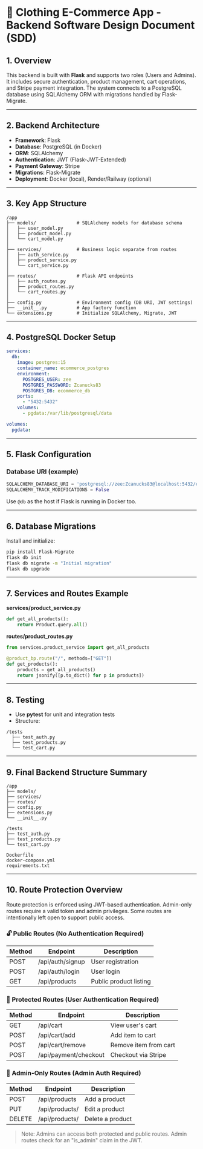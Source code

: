 
# 🧵 Clothing E-Commerce App - Backend Software Design Document (SDD)

## 1. Overview

This backend is built with **Flask** and supports two roles (Users and Admins). It includes secure authentication, product management, cart operations, and Stripe payment integration. The system connects to a PostgreSQL database using SQLAlchemy ORM with migrations handled by Flask-Migrate.

---

## 2. Backend Architecture

- **Framework**: Flask
- **Database**: PostgreSQL (in Docker)
- **ORM**: SQLAlchemy
- **Authentication**: JWT (Flask-JWT-Extended)
- **Payment Gateway**: Stripe
- **Migrations**: Flask-Migrate
- **Deployment**: Docker (local), Render/Railway (optional)

---

## 3. Key App Structure

```
/app
├── models/               # SQLAlchemy models for database schema
│   ├── user_model.py
│   ├── product_model.py
│   └── cart_model.py
│
├── services/             # Business logic separate from routes
│   ├── auth_service.py
│   ├── product_service.py
│   └── cart_service.py
│
├── routes/               # Flask API endpoints
│   ├── auth_routes.py
│   ├── product_routes.py
│   └── cart_routes.py
│
├── config.py             # Environment config (DB URI, JWT settings)
├── __init__.py           # App factory function
└── extensions.py         # Initialize SQLAlchemy, Migrate, JWT
```

---

## 4. PostgreSQL Docker Setup

```yaml
services:
  db:
    image: postgres:15
    container_name: ecommerce_postgres
    environment:
      POSTGRES_USER: zee
      POSTGRES_PASSWORD: Zcanucks83
      POSTGRES_DB: ecommerce_db
    ports:
      - "5432:5432"
    volumes:
      - pgdata:/var/lib/postgresql/data

volumes:
  pgdata:
```

---

## 5. Flask Configuration

### Database URI (example)

```python
SQLALCHEMY_DATABASE_URI = 'postgresql://zee:Zcanucks83@localhost:5432/ecommerce_db'
SQLALCHEMY_TRACK_MODIFICATIONS = False
```

Use `@db` as the host if Flask is running in Docker too.

---

## 6. Database Migrations

Install and initialize:

```bash
pip install Flask-Migrate
flask db init
flask db migrate -m "Initial migration"
flask db upgrade
```

---

## 7. Services and Routes Example

**services/product_service.py**
```python
def get_all_products():
    return Product.query.all()
```

**routes/product_routes.py**
```python
from services.product_service import get_all_products

@product_bp.route("/", methods=["GET"])
def get_products():
    products = get_all_products()
    return jsonify([p.to_dict() for p in products])
```

---

## 8. Testing

- Use **pytest** for unit and integration tests
- Structure:
```
/tests
  ├── test_auth.py
  ├── test_products.py
  └── test_cart.py
```

---

## 9. Final Backend Structure Summary

```
/app
├── models/
├── services/
├── routes/
├── config.py
├── extensions.py
└── __init__.py

/tests
├── test_auth.py
├── test_products.py
└── test_cart.py

Dockerfile
docker-compose.yml
requirements.txt
```


---

## 10. Route Protection Overview

Route protection is enforced using JWT-based authentication. Admin-only routes require a valid token and admin privileges. Some routes are intentionally left open to support public access.

### 🔓 Public Routes (No Authentication Required)

| Method | Endpoint              | Description                 |
|--------|-----------------------|-----------------------------|
| POST   | /api/auth/signup      | User registration           |
| POST   | /api/auth/login       | User login                  |
| GET    | /api/products         | Public product listing      |

### 🔐 Protected Routes (User Authentication Required)

| Method | Endpoint                  | Description               |
|--------|---------------------------|---------------------------|
| GET    | /api/cart                 | View user's cart          |
| POST   | /api/cart/add             | Add item to cart          |
| POST   | /api/cart/remove          | Remove item from cart     |
| POST   | /api/payment/checkout     | Checkout via Stripe       |

### 🔐 Admin-Only Routes (Admin Auth Required)

| Method | Endpoint              | Description                    |
|--------|-----------------------|--------------------------------|
| POST   | /api/products         | Add a product                  |
| PUT    | /api/products/<id>    | Edit a product                 |
| DELETE | /api/products/<id>    | Delete a product               |

> Note: Admins can access both protected and public routes. Admin routes check for an "is_admin" claim in the JWT.

